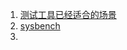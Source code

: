 1. [测试工具已经适合的场景](https://www.cnblogs.com/langtianya/p/5177837.html)     
1. [sysbench](http://imysql.com/node/312)     
1. 
